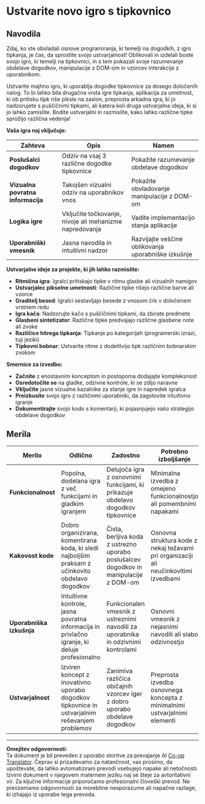 <!--
CO_OP_TRANSLATOR_METADATA:
{
  "original_hash": "3eac59d70e2532a677a2ce6bf765485a",
  "translation_date": "2025-10-25T00:41:07+00:00",
  "source_file": "4-typing-game/typing-game/assignment.md",
  "language_code": "sl"
}
-->
# Ustvarite novo igro s tipkovnico

## Navodila

Zdaj, ko ste obvladali osnove programiranja, ki temelji na dogodkih, z igro tipkanja, je čas, da sprostite svojo ustvarjalnost! Oblikovali in izdelali boste svojo igro, ki temelji na tipkovnici, in s tem pokazali svoje razumevanje obdelave dogodkov, manipulacije z DOM-om in vzorcev interakcije z uporabnikom.

Ustvarite majhno igro, ki uporablja dogodke tipkovnice za dosego določenih nalog. To bi lahko bila drugačna vrsta igre tipkanja, aplikacija za umetnost, ki ob pritisku tipk riše piksle na zaslon, preprosta arkadna igra, ki jo nadzorujete s puščičnimi tipkami, ali katera koli druga ustvarjalna ideja, ki si jo lahko zamislite. Bodite ustvarjalni in razmislite, kako lahko različne tipke sprožijo različna vedenja!

**Vaša igra naj vključuje:**

| Zahteva | Opis | Namen |
|---------|-------|-------|
| **Poslušalci dogodkov** | Odziv na vsaj 3 različne dogodke tipkovnice | Pokažite razumevanje obdelave dogodkov |
| **Vizualna povratna informacija** | Takojšen vizualni odziv na uporabnikov vnos | Pokažite obvladovanje manipulacije z DOM-om |
| **Logika igre** | Vključite točkovanje, nivoje ali mehanizme napredovanja | Vadite implementacijo stanja aplikacije |
| **Uporabniški vmesnik** | Jasna navodila in intuitivni nadzor | Razvijajte veščine oblikovanja uporabniške izkušnje |

**Ustvarjalne ideje za projekte, ki jih lahko razmislite:**
- **Ritmična igra**: Igralci pritiskajo tipke v ritmu glasbe ali vizualnih namigov
- **Ustvarjalec pikselne umetnosti**: Različne tipke rišejo različne barve ali vzorce
- **Graditelj besed**: Igralci sestavljajo besede z vnosom črk v določenem vrstnem redu
- **Igra kača**: Nadzorujte kačo s puščičnimi tipkami, da zbirate predmete
- **Glasbeni sintetizator**: Različne tipke predvajajo različne glasbene note ali zvoke
- **Različice hitrega tipkanja**: Tipkanje po kategorijah (programerski izrazi, tuji jeziki)
- **Tipkovni bobnar**: Ustvarite ritme z dodelitvijo tipk različnim bobnarskim zvokom

**Smernice za izvedbo:**
- **Začnite** z enostavnim konceptom in postopoma dodajajte kompleksnost
- **Osredotočite se** na gladke, odzivne kontrole, ki se zdijo naravne
- **Vključite** jasne vizualne kazalnike za stanje igre in napredek igralca
- **Preizkusite** svojo igro z različnimi uporabniki, da zagotovite intuitivno igranje
- **Dokumentirajte** svojo kodo s komentarji, ki pojasnjujejo vašo strategijo obdelave dogodkov

## Merila

| Merilo | Odlično | Zadostno | Potrebno izboljšanje |
|--------|---------|----------|----------------------|
| **Funkcionalnost** | Popolna, dodelana igra z več funkcijami in gladkim igranjem | Delujoča igra z osnovnimi funkcijami, ki prikazuje obdelavo dogodkov tipkovnice | Minimalna izvedba z omejeno funkcionalnostjo ali pomembnimi napakami |
| **Kakovost kode** | Dobro organizirana, komentirana koda, ki sledi najboljšim praksam z učinkovito obdelavo dogodkov | Čista, berljiva koda z ustrezno uporabo poslušalcev dogodkov in manipulacije z DOM-om | Osnovna struktura kode z nekaj težavami pri organizaciji ali neučinkovitimi izvedbami |
| **Uporabniška izkušnja** | Intuitivne kontrole, jasna povratna informacija in privlačno igranje, ki deluje profesionalno | Funkcionalen vmesnik z ustreznimi navodili za uporabnika in odzivnimi kontrolami | Osnovni vmesnik z nejasnimi navodili ali slabo odzivnostjo |
| **Ustvarjalnost** | Izviren koncept z inovativno uporabo dogodkov tipkovnice in ustvarjalnim reševanjem problemov | Zanimiva različica običajnih vzorcev iger z dobro uporabo obdelave dogodkov | Preprosta izvedba osnovnega koncepta z minimalnimi ustvarjalnimi elementi |

---

**Omejitev odgovornosti**:  
Ta dokument je bil preveden z uporabo storitve za prevajanje AI [Co-op Translator](https://github.com/Azure/co-op-translator). Čeprav si prizadevamo za natančnost, vas prosimo, da upoštevate, da lahko avtomatizirani prevodi vsebujejo napake ali netočnosti. Izvirni dokument v njegovem maternem jeziku naj se šteje za avtoritativni vir. Za ključne informacije priporočamo profesionalni človeški prevod. Ne prevzemamo odgovornosti za morebitne nesporazume ali napačne razlage, ki izhajajo iz uporabe tega prevoda.